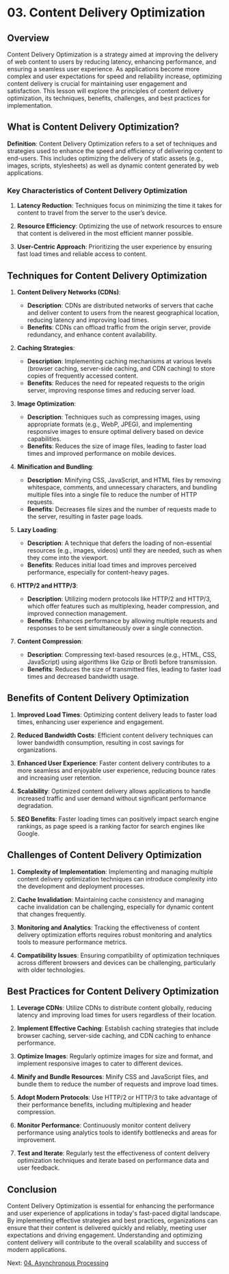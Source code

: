 # 03. Content Delivery Optimization

## Overview

Content Delivery Optimization is a strategy aimed at improving the delivery of web content to users by reducing latency, enhancing performance, and ensuring a seamless user experience. As applications become more complex and user expectations for speed and reliability increase, optimizing content delivery is crucial for maintaining user engagement and satisfaction. This lesson will explore the principles of content delivery optimization, its techniques, benefits, challenges, and best practices for implementation.

## What is Content Delivery Optimization?

**Definition**: Content Delivery Optimization refers to a set of techniques and strategies used to enhance the speed and efficiency of delivering content to end-users. This includes optimizing the delivery of static assets (e.g., images, scripts, stylesheets) as well as dynamic content generated by web applications.

### Key Characteristics of Content Delivery Optimization

1. **Latency Reduction**: Techniques focus on minimizing the time it takes for content to travel from the server to the user’s device.

2. **Resource Efficiency**: Optimizing the use of network resources to ensure that content is delivered in the most efficient manner possible.

3. **User-Centric Approach**: Prioritizing the user experience by ensuring fast load times and reliable access to content.

## Techniques for Content Delivery Optimization

1. **Content Delivery Networks (CDNs)**:

   - **Description**: CDNs are distributed networks of servers that cache and deliver content to users from the nearest geographical location, reducing latency and improving load times.
   - **Benefits**: CDNs can offload traffic from the origin server, provide redundancy, and enhance content availability.

2. **Caching Strategies**:

   - **Description**: Implementing caching mechanisms at various levels (browser caching, server-side caching, and CDN caching) to store copies of frequently accessed content.
   - **Benefits**: Reduces the need for repeated requests to the origin server, improving response times and reducing server load.

3. **Image Optimization**:

   - **Description**: Techniques such as compressing images, using appropriate formats (e.g., WebP, JPEG), and implementing responsive images to ensure optimal delivery based on device capabilities.
   - **Benefits**: Reduces the size of image files, leading to faster load times and improved performance on mobile devices.

4. **Minification and Bundling**:

   - **Description**: Minifying CSS, JavaScript, and HTML files by removing whitespace, comments, and unnecessary characters, and bundling multiple files into a single file to reduce the number of HTTP requests.
   - **Benefits**: Decreases file sizes and the number of requests made to the server, resulting in faster page loads.

5. **Lazy Loading**:

   - **Description**: A technique that defers the loading of non-essential resources (e.g., images, videos) until they are needed, such as when they come into the viewport.
   - **Benefits**: Reduces initial load times and improves perceived performance, especially for content-heavy pages.

6. **HTTP/2 and HTTP/3**:

   - **Description**: Utilizing modern protocols like HTTP/2 and HTTP/3, which offer features such as multiplexing, header compression, and improved connection management.
   - **Benefits**: Enhances performance by allowing multiple requests and responses to be sent simultaneously over a single connection.

7. **Content Compression**:
   - **Description**: Compressing text-based resources (e.g., HTML, CSS, JavaScript) using algorithms like Gzip or Brotli before transmission.
   - **Benefits**: Reduces the size of transmitted files, leading to faster load times and decreased bandwidth usage.

## Benefits of Content Delivery Optimization

1. **Improved Load Times**: Optimizing content delivery leads to faster load times, enhancing user experience and engagement.

2. **Reduced Bandwidth Costs**: Efficient content delivery techniques can lower bandwidth consumption, resulting in cost savings for organizations.

3. **Enhanced User Experience**: Faster content delivery contributes to a more seamless and enjoyable user experience, reducing bounce rates and increasing user retention.

4. **Scalability**: Optimized content delivery allows applications to handle increased traffic and user demand without significant performance degradation.

5. **SEO Benefits**: Faster loading times can positively impact search engine rankings, as page speed is a ranking factor for search engines like Google.

## Challenges of Content Delivery Optimization

1. **Complexity of Implementation**: Implementing and managing multiple content delivery optimization techniques can introduce complexity into the development and deployment processes.

2. **Cache Invalidation**: Maintaining cache consistency and managing cache invalidation can be challenging, especially for dynamic content that changes frequently.

3. **Monitoring and Analytics**: Tracking the effectiveness of content delivery optimization efforts requires robust monitoring and analytics tools to measure performance metrics.

4. **Compatibility Issues**: Ensuring compatibility of optimization techniques across different browsers and devices can be challenging, particularly with older technologies.

## Best Practices for Content Delivery Optimization

1. **Leverage CDNs**: Utilize CDNs to distribute content globally, reducing latency and improving load times for users regardless of their location.

2. **Implement Effective Caching**: Establish caching strategies that include browser caching, server-side caching, and CDN caching to enhance performance.

3. **Optimize Images**: Regularly optimize images for size and format, and implement responsive images to cater to different devices.

4. **Minify and Bundle Resources**: Minify CSS and JavaScript files, and bundle them to reduce the number of requests and improve load times.

5. **Adopt Modern Protocols**: Use HTTP/2 or HTTP/3 to take advantage of their performance benefits, including multiplexing and header compression.

6. **Monitor Performance**: Continuously monitor content delivery performance using analytics tools to identify bottlenecks and areas for improvement.

7. **Test and Iterate**: Regularly test the effectiveness of content delivery optimization techniques and iterate based on performance data and user feedback.

## Conclusion

Content Delivery Optimization is essential for enhancing the performance and user experience of applications in today's fast-paced digital landscape. By implementing effective strategies and best practices, organizations can ensure that their content is delivered quickly and reliably, meeting user expectations and driving engagement. Understanding and optimizing content delivery will contribute to the overall scalability and success of modern applications.

Next: [04. Asynchronous Processing](./04-asynchronous-processing.md)
